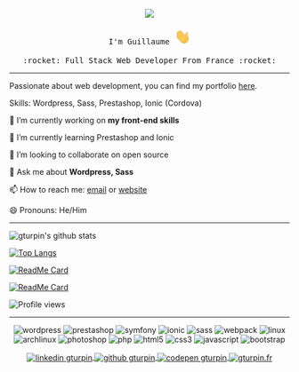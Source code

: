 <p align="center">
  <img src="https://media.giphy.com/media/MeJgB3yMMwIaHmKD4z/giphy.gif" width="30%">
  <br><br>
  <samp>
    I'm Guillaume <img src="https://github.com/Romaixn/Romaixn/blob/master/assets/img/hi.gif" width="29px">
    <br><br>
    :rocket: Full Stack Web Developer From France :rocket:
  </samp>
</p>

---

Passionate about web development, you can find my portfolio [here](https://gturpin.fr).

Skills: Wordpress, Sass, Prestashop, Ionic (Cordova)

🔭 I’m currently working on **my front-end skills**

🌱 I’m currently learning Prestashop and Ionic

👯 I’m looking to collaborate on open source 

💬 Ask me about **Wordpress, Sass**

📫 How to reach me: [email](mailto:guillaume.turpin45@gmail.fr) or [website](https://gturpin.fr/contact)

😄 Pronouns: He/Him

---

![gturpin's github stats](https://github-readme-stats.vercel.app/api?username=gturpin-dev&show_icons=true&theme=radical)

[![Top Langs](https://github-readme-stats.vercel.app/api/top-langs/?username=gturpin-dev&theme=radical)](https://github.com/gturpin-dev/https://github.com/gturpin-dev)

[![ReadMe Card](https://github-readme-stats.vercel.app/api/pin/?username=gturpin-dev&repo=Sass-base&theme=radical)](https://github.com/gturpin-dev/Sass-base)

[![ReadMe Card](https://github-readme-stats.vercel.app/api/pin/?username=gturpin-dev&repo=Sass-base&title_color=fff&icon_color=f9f9f9&text_color=9f9f9f&bg_color=151515)](https://github.com/gturpin-dev/Sass-base)

![Profile views](https://gpvc.arturio.dev/gturpin-dev)

---

<p align="center">
  <img src="https://devicons.github.io/devicon/devicon.git/icons/wordpress/wordpress-plain.svg" alt="wordpress" width="40" height="40"/>
  <img src="https://www.iconninja.com/files/166/950/541/coding-prestashop-code-logo-development-icon.png" alt="prestashop" width="40" height="40"/>
  <img src="https://devicons.github.io/devicon/devicon.git/icons/symfony/symfony-original.svg" alt="symfony" width="40" height="40"/>
  <img src="https://devicons.github.io/devicon/devicon.git/icons/ionic/ionic-original.svg" alt="ionic" width="40" height="40"/>
  <img src="https://devicons.github.io/devicon/devicon.git/icons/sass/sass-original.svg" alt="sass" width="40" height="40"/> 
  <img src="https://p1.hiclipart.com/preview/659/427/821/react-logo-webpack-babel-front-and-back-ends-turquoise-electric-blue-symbol-square-png-clipart.jpg" alt="webpack" width="40" height="40"/> 
  <img src="https://devicons.github.io/devicon/devicon.git/icons/linux/linux-plain.svg" alt="linux" width="40" height="40"/>
  <img src="https://banner2.cleanpng.com/20180414/req/kisspng-arch-linux-installation-btrfs-computer-software-archery-5ad1b76bb2cdd1.7435733015236934197324.jpg" alt="archlinux" width="40" height="40"/>
  <img src="https://devicons.github.io/devicon/devicon.git/icons/photoshop/photoshop-plain.svg" alt="photoshop" width="40" height="40"/> 
  <img src="https://devicon.dev/devicon.git/icons/php/php-plain.svg" alt="php" width="40" height="40"/>
  <img src="https://devicons.github.io/devicon/devicon.git/icons/html5/html5-original-wordmark.svg" alt="html5" width="40" height="40"/> 
  <img src="https://devicons.github.io/devicon/devicon.git/icons/css3/css3-original-wordmark.svg" alt="css3" width="40" height="40"/>
  <img src="https://devicons.github.io/devicon/devicon.git/icons/javascript/javascript-original.svg" alt="javascript" width="40" height="40"/> 
  <img src="https://devicons.github.io/devicon/devicon.git/icons/bootstrap/bootstrap-plain.svg" alt="bootstrap" width="40" height="40"/> 
</p>

<p align="center"> 
  <a href="https://www.linkedin.com/in/guillaume-turpin-a79586172/" target="blank">
    <img align="center" src="https://cdn.jsdelivr.net/npm/simple-icons@3.0.1/icons/linkedin.svg" alt="linkedin gturpin" height="30" width="30" />
  </a>
  <a href="https://github.com/gturpin-dev" target="blank">
    <img align="center" src="https://cdn.jsdelivr.net/npm/simple-icons@3.0.1/icons/github.svg" alt="github gturpin" height="30" width="30" />
  </a>
  <a href="https://codepen.io/ThPrGanesha" target="blank">
    <img align="center" src="https://cdn.jsdelivr.net/npm/simple-icons@3.0.1/icons/codepen.svg" alt="codepen gturpin" height="30" width="30" />
  </a>
  <a href="https://gturpin.fr" target="blank">
    <img align="center" src="https://cdn.jsdelivr.net/npm/simple-icons@3.0.1/icons/icloud.svg" alt="gturpin.fr" height="30" width="30" />
  </a>
</p>
